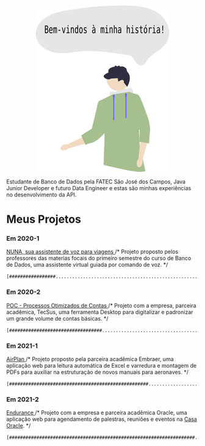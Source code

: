 <p align="center"> <img src="img/eu.png" class="center" width=350/> </p>

Estudante de Banco de Dados pela FATEC São José dos Campos, Java Junior Developer e futuro Data Engineer e estas são minhas experiências no desenvolvimento da API.

# Meus Projetos

### Em 2020-1
[NUNA, sua assistente de voz para viagens ](https://github.com/jef771/portfolio/blob/main/PROJETO_1.md)
  /* Projeto proposto pelos professores das materias focais do primeiro semestre do curso de Banco de Dados, uma assistente virtual guiada por comando de voz. */

```
[#################...................................................................................17%]
```


### Em 2020-2
[POC - Processos Otimizados de Contas ](https://github.com/jef771/portfolio/blob/main/PROJETO_2.md)
  /* Projeto com a empresa, parceira acadêmica, TecSus, uma ferramenta Desktop para digitalizar e padronizar um grande volume de contas básicas. */

```
[##################################..................................................................34%]
```

### Em 2021-1
[AirPlan ](https://github.com/jef771/portfolio/blob/main/PROJETO_3.md)
  /* Projeto proposto pela parceira acadêmica Embraer, uma aplicação web para leitura automática de Excel e varredura e montagem de PDFs para auxiliar na estruturação de novos manuais para aeronaves. */

```
[###################################################.................................................51%]
```

### Em 2021-2
[Endurance ](https://github.com/jef771/portfolio/blob/main/PROJETO_4.md)
  /* Projeto com a empresa e parceira acadêmica Oracle, uma aplicação web para agendamento de palestras, reuniões e eventos na [Casa Oracle](https://blogs.oracle.com/oracle-brasil/post/casa-oracle-abre-as-portas-para-a-inovacao-em-sao-paulo). */

```
[####################################################################................................68%]
```


